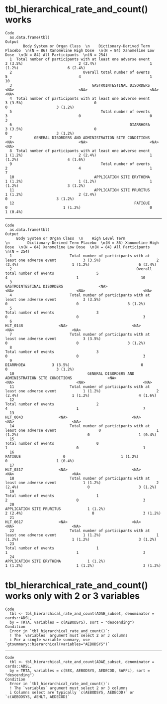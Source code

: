 # tbl_hierarchical_rate_and_count() works

    Code
      as.data.frame(tbl)
    Output
            Body System or Organ Class  \n    Dictionary-Derived Term Placebo  \n(N = 86) Xanomeline High Dose  \n(N = 84) Xanomeline Low Dose  \n(N = 84) All Participants  \n(N = 254)
      1  Total number of participants with at least one adverse event            3 (3.5%)                         2 (2.4%)                        1 (1.2%)                      6 (2.4%)
      2                                Overall total number of events                   5                                4                               1                            10
      3                                    GASTROINTESTINAL DISORDERS                <NA>                             <NA>                            <NA>                          <NA>
      4  Total number of participants with at least one adverse event            3 (3.5%)                                0                               0                      3 (1.2%)
      5                                        Total number of events                   3                                0                               0                             3
      6                                                     DIARRHOEA            3 (3.5%)                                0                               0                      3 (1.2%)
      7          GENERAL DISORDERS AND ADMINISTRATION SITE CONDITIONS                <NA>                             <NA>                            <NA>                          <NA>
      8  Total number of participants with at least one adverse event            1 (1.2%)                         2 (2.4%)                        1 (1.2%)                      4 (1.6%)
      9                                        Total number of events                   2                                4                               1                             7
      10                                    APPLICATION SITE ERYTHEMA            1 (1.2%)                         1 (1.2%)                        1 (1.2%)                      3 (1.2%)
      11                                    APPLICATION SITE PRURITUS            1 (1.2%)                         2 (2.4%)                               0                      3 (1.2%)
      12                                                      FATIGUE                   0                         1 (1.2%)                               0                      1 (0.4%)

---

    Code
      as.data.frame(tbl)
    Output
         Body System or Organ Class  \n    High Level Term  \n        Dictionary-Derived Term Placebo  \n(N = 86) Xanomeline High Dose  \n(N = 84) Xanomeline Low Dose  \n(N = 84) All Participants  \n(N = 254)
      1                          Total number of participants with at least one adverse event            3 (3.5%)                         2 (2.4%)                        1 (1.2%)                      6 (2.4%)
      2                                                        Overall total number of events                   5                                4                               1                            10
      3                                                            GASTROINTESTINAL DISORDERS                <NA>                             <NA>                            <NA>                          <NA>
      4                          Total number of participants with at least one adverse event            3 (3.5%)                                0                               0                      3 (1.2%)
      5                                                                Total number of events                   3                                0                               0                             3
      6                                                                              HLT_0148                <NA>                             <NA>                            <NA>                          <NA>
      7                          Total number of participants with at least one adverse event            3 (3.5%)                                0                               0                      3 (1.2%)
      8                                                                Total number of events                   3                                0                               0                             3
      9                                                                             DIARRHOEA            3 (3.5%)                                0                               0                      3 (1.2%)
      10                                 GENERAL DISORDERS AND ADMINISTRATION SITE CONDITIONS                <NA>                             <NA>                            <NA>                          <NA>
      11                         Total number of participants with at least one adverse event            1 (1.2%)                         2 (2.4%)                        1 (1.2%)                      4 (1.6%)
      12                                                               Total number of events                   2                                4                               1                             7
      13                                                                             HLT_0043                <NA>                             <NA>                            <NA>                          <NA>
      14                         Total number of participants with at least one adverse event                   0                         1 (1.2%)                               0                      1 (0.4%)
      15                                                               Total number of events                   0                                1                               0                             1
      16                                                                              FATIGUE                   0                         1 (1.2%)                               0                      1 (0.4%)
      17                                                                             HLT_0317                <NA>                             <NA>                            <NA>                          <NA>
      18                         Total number of participants with at least one adverse event            1 (1.2%)                         2 (2.4%)                               0                      3 (1.2%)
      19                                                               Total number of events                   1                                2                               0                             3
      20                                                            APPLICATION SITE PRURITUS            1 (1.2%)                         2 (2.4%)                               0                      3 (1.2%)
      21                                                                             HLT_0617                <NA>                             <NA>                            <NA>                          <NA>
      22                         Total number of participants with at least one adverse event            1 (1.2%)                         1 (1.2%)                        1 (1.2%)                      3 (1.2%)
      23                                                               Total number of events                   1                                1                               1                             3
      24                                                            APPLICATION SITE ERYTHEMA            1 (1.2%)                         1 (1.2%)                        1 (1.2%)                      3 (1.2%)

# tbl_hierarchical_rate_and_count() works only with 2 or 3 variables

    Code
      tbl <- tbl_hierarchical_rate_and_count(ADAE_subset, denominator = cards::ADSL,
      by = TRTA, variables = c(AEBODSYS), sort = "descending")
    Condition
      Error in `tbl_hierarchical_rate_and_count()`:
      ! The `variables` argument must select 2 or 3 columns
      i For a single variable summary, use `gtsummary::hierarchical(variables="AEBODSYS")`

---

    Code
      tbl <- tbl_hierarchical_rate_and_count(ADAE_subset, denominator = cards::ADSL,
      by = TRTA, variables = c(SEX, AEBODSYS, AEDECOD, SAFFL), sort = "descending")
    Condition
      Error in `tbl_hierarchical_rate_and_count()`:
      ! The `variables` argument must select 2 or 3 columns
      i Columns select are typically `c(AEBODSYS, AEDECOD)` or `c(AEBODSYS, AEHLT, AEDECOD)`


